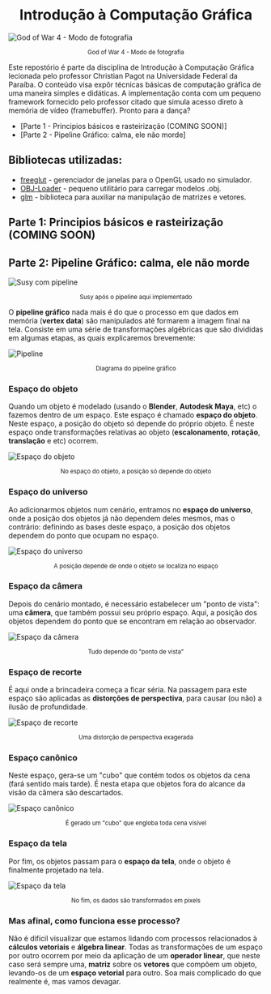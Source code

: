 ﻿<h1 align="center">Introdução à Computação Gráfica</h1>

![God of War 4 - Modo de fotografia](https://raw.githubusercontent.com/Gabrielnero000/Computacao-Grafica/master/assets/kratossmile.jpg)
<div align="center">
  <sub> God of War 4 - Modo de fotografia
</div>

Este repostório é parte da disciplina de Introdução à Computação Gráfica lecionada pelo professor Christian Pagot na Universidade Federal da Paraíba. O conteúdo visa expôr técnicas básicas de computação gráfica de uma maneira simples e didáticas. A implementação conta com um pequeno framework fornecido pelo professor citado que simula acesso direto à memória de vídeo (framebuffer). Pronto para a dança?

 * [Parte 1 - Principios básicos e rasteirização (COMING SOON)]
 * [Parte 2 - Pipeline Gráfico: calma, ele não morde]
  
## Bibliotecas utilizadas:
* [freeglut](http://freeglut.sourceforge.net/) - gerenciador de janelas para o OpenGL usado no simulador.
* [OBJ-Loader](https://github.com/Bly7/OBJ-Loader) - pequeno utilitário para carregar modelos .obj.
* [glm](https://glm.g-truc.net/0.9.8/index.html) - biblioteca para auxiliar na manipulação de matrizes e vetores.

## Parte 1: Principios básicos e rasteirização (COMING SOON)

## Parte 2: Pipeline Gráfico: calma, ele não morde
![Susy com pipeline](https://raw.githubusercontent.com/Gabrielnero000/Computacao-Grafica/master/assets/susy.png)
<div align="center">
  <sub> Susy após o pipeline aqui implementado
</div>

O **pipeline gráfico** nada mais é do que o processo em que dados em memória (**vertex data**) são manipulados até formarem a imagem final na tela. Consiste em uma série de transformações algébricas  que são divididas em algumas etapas, as quais explicaremos brevemente:

![Pipeline](https://raw.githubusercontent.com/Gabrielnero000/Computacao-Grafica/master/assets/pipeline.jpeg)

<div align="center">
  <sub> Diagrama do pipeline gráfico
</div>

### Espaço do objeto
Quando um objeto é modelado (usando  o **Blender**,  **Autodesk Maya**, etc) o fazemos dentro de um espaço. Este espaço é chamado **espaço do objeto**. Neste espaço, a posição do objeto só depende do próprio objeto. É neste espaço onde transformações relativas ao objeto (**escalonamento**, **rotação**, **translação** e etc) ocorrem.

![Espaço do objeto](https://github.com/Gabrielnero000/Computacao-Grafica/blob/master/assets/object_space.png?raw=true)

<div align="center">
  <sub> No espaço do objeto, a posição só depende do objeto
</div>

### Espaço do universo
Ao adicionarmos objetos num cenário, entramos no **espaço do universo**, onde a posição dos objetos já não dependem deles mesmos, mas o contrário: definindo as bases deste espaço, a posição dos objetos dependem do ponto que ocupam no espaço.

![Espaço do universo](https://github.com/Gabrielnero000/Computacao-Grafica/blob/master/assets/universe_space.png?raw=true)

<div align="center">
  <sub>  A posição depende de onde o objeto se localiza no espaço
</div>

### Espaço da câmera
Depois do cenário montado, é necessário estabelecer um "ponto de vista": uma **câmera**, que também possui seu próprio espaço. Aqui, a posição dos objetos dependem do ponto que se encontram em relação ao observador. 

![Espaço da câmera](https://github.com/Gabrielnero000/Computacao-Grafica/blob/master/assets/camera_space.png?raw=true)

<div align="center">
  <sub>  Tudo depende do "ponto de vista"
</div>

### Espaço de recorte
É aqui onde a brincadeira começa a ficar séria. Na passagem para este espaço são aplicadas as **distorções de perspectiva**, para causar (ou não) a ilusão de profundidade.

![Espaço de recorte](https://github.com/Gabrielnero000/Computacao-Grafica/blob/master/assets/clipping_space.png?raw=true)

<div align="center">
  <sub>  Uma distorção de perspectiva exagerada
</div>

### Espaço canônico
Neste espaço, gera-se um "cubo" que contém todos os objetos da cena (fará sentido mais tarde). É nesta etapa que objetos fora do alcance da visão da câmera são descartados.

![Espaço canônico](https://github.com/Gabrielnero000/Computacao-Grafica/blob/master/assets/cannonic_space.png?raw=true)

<div align="center">
  <sub>  É gerado um "cubo" que engloba toda cena visível
</div>

### Espaço da tela
Por fim, os objetos passam para o **espaço da tela**, onde o objeto é finalmente projetado na tela.

![Espaço da tela](https://github.com/Gabrielnero000/Computacao-Grafica/blob/master/assets/screen_space.png?raw=true)

<div align="center">
  <sub>  No fim, os dados são transformados em pixels
</div>

### Mas afinal, como funciona esse processo?
Não é difícil visualizar que estamos lidando com processos relacionados à **cálculos vetoriais** e **álgebra linear**. Todas as transformações de um espaço por outro ocorrem por meio da aplicação de um **operador linear**, que neste caso será sempre uma, **matriz** sobre os **vetores** que compõem um objeto, levando-os de um **espaço vetorial** para outro. Soa mais complicado do que realmente é, mas vamos devagar.
